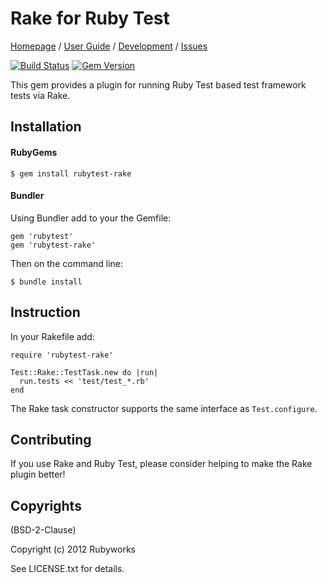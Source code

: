 # Rake for Ruby Test

[Homepage](http://rubyworks.github.com/rubytest-rake) /
[User Guide](http://wiki.github.com/rubyworks/rubytest-rake) /
[Development](http://github.com/rubyworks/rubytest-rake) /
[Issues](http://github.com/rubyworks/rubytest-rake/issues)

[![Build Status](https://secure.travis-ci.org/rubyworks/rubytest-rake.png)](http://travis-ci.org/rubyworks/rubytest-rake)
[![Gem Version](https://badge.fury.io/rb/rubytest-rake.png)](http://badge.fury.io/rb/rubytest-rake)


This gem provides a plugin for running Ruby Test based test framework
tests via Rake.


## Installation

#### RubyGems

    $ gem install rubytest-rake

#### Bundler

Using Bundler add to your the Gemfile:

    gem 'rubytest'
    gem 'rubytest-rake'

Then on the command line: 

    $ bundle install


## Instruction

In your Rakefile add:

    require 'rubytest-rake'

    Test::Rake::TestTask.new do |run|
      run.tests << 'test/test_*.rb'
    end

The Rake task constructor supports the same interface as `Test.configure`.


## Contributing

If you use Rake and Ruby Test, please consider helping to make the Rake
plugin better!


## Copyrights

(BSD-2-Clause)

Copyright (c) 2012 Rubyworks

See LICENSE.txt for details.

